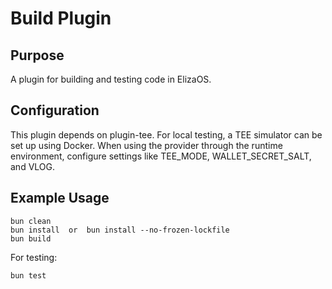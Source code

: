 # Build Plugin

## Purpose

A plugin for building and testing code in ElizaOS.

## Configuration

This plugin depends on plugin-tee. For local testing, a TEE simulator can be set up using Docker. When using the provider through the runtime environment, configure settings like TEE_MODE, WALLET_SECRET_SALT, and VLOG.

## Example Usage

```
bun clean
bun install  or  bun install --no-frozen-lockfile
bun build
```

For testing:

```
bun test
```
